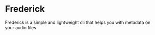 # Frederick

Frederick is a simple and lightweight cli that helps you with metadata on your audio files.